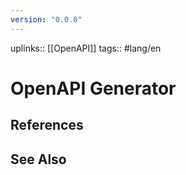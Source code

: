 ```yaml
---
version: "0.0.0"
---
```

uplinks:: [[OpenAPI]]
tags:: #lang/en 
# OpenAPI Generator

## References

## See Also
